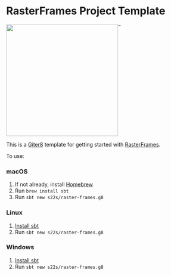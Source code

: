 # RasterFrames Project Template

<img src="https://github.com/s22s/raster-frames/raw/develop/src/main/paradox/_template/images/RasterFramesLogo.png" width="300px"/><sup style="vertical-align: top;">&trade;</sup>


This is a [Giter8][g8] template for getting started with [RasterFrames][rf].

To use:

### macOS

1. If not already, install [Homebrew][hb]
2. Run `brew install sbt`
3. Run `sbt new s22s/raster-frames.g8`

### Linux

1. [Install sbt][sbt-linux]
2. Run `sbt new s22s/raster-frames.g8`

### Windows

1. [Install sbt][sbt-win]
2. Run `sbt new s22s/raster-frames.g8`


[rf]: http://rasterframes.io
[g8]: https://github.com/foundweekends/giter8
[hb]: https://brew.sh/
[sbt-linux]: http://www.scala-sbt.org/release/docs/Installing-sbt-on-Linux.html
[sbt-win]: http://www.scala-sbt.org/release/docs/Installing-sbt-on-Windows.html
